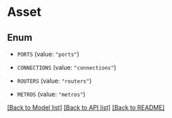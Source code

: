 # Asset

## Enum


* `PORTS` (value: `"ports"`)

* `CONNECTIONS` (value: `"connections"`)

* `ROUTERS` (value: `"routers"`)

* `METROS` (value: `"metros"`)


[[Back to Model list]](../README.md#documentation-for-models) [[Back to API list]](../README.md#documentation-for-api-endpoints) [[Back to README]](../README.md)


